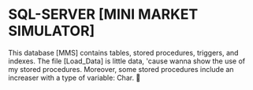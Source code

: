 # SQL-SERVER [MINI MARKET SIMULATOR]
This database [MMS] contains tables, stored procedures, triggers, and indexes. The file [Load_Data] is little data, 'cause wanna show the use of my stored procedures. Moreover, some stored procedures include an increaser with a type of variable: Char. 📃

